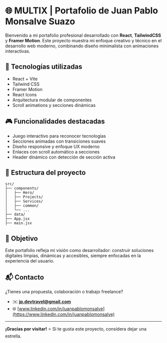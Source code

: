 # 🌐 MULTIX | Portafolio de Juan Pablo Monsalve Suazo

Bienvenido a mi portafolio profesional desarrollado con **React**, **TailwindCSS** y **Framer Motion**. Este proyecto muestra mi enfoque creativo y técnico en el desarrollo web moderno, combinando diseño minimalista con animaciones interactivas.

## 🚀 Tecnologías utilizadas

- React + Vite
- Tailwind CSS
- Framer Motion
- React Icons
- Arquitectura modular de componentes
- Scroll animations y secciones dinámicas

## 🎮 Funcionalidades destacadas

- Juego interactivo para reconocer tecnologías
- Secciones animadas con transiciones suaves
- Diseño responsive y enfoque UX moderno
- Enlaces con scroll automático a secciones
- Header dinámico con detección de sección activa

## 📁 Estructura del proyecto

```
src/
├── components/
│   ├── Hero/
│   ├── Projects/
│   ├── Services/
│   ├── common/
│   └── ...
├── data/
├── App.jsx
├── main.jsx
```

## 🧠 Objetivo

Este portafolio refleja mi visión como desarrollador: construir soluciones digitales limpias, dinámicas y accesibles, siempre enfocadas en la experiencia del usuario.

## 📬 Contacto

¿Tienes una propuesta, colaboración o trabajo freelance?

- ✉️ **jp.devtravel@gmail.com**
- 🌐 [www.linkedin.com/in/juanpablomonsalve](https://www.linkedin.com/in/juanpablomonsalve)

---

**¡Gracias por visitar!** ⭐ Si te gusta este proyecto, considera dejar una estrella.

